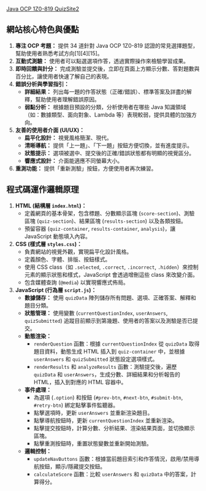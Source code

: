 <a href="https://alfo0924.github.io/javaOcpQuiz2/"> Java OCP 1Z0-819 QuizSite2 </a>
## 網站核心特色與優點

1.  **專注 OCP 考題：** 提供 34 道針對 Java OCP 1Z0-819 認證的常見選擇題型，幫助使用者熟悉考試方向[1][4][15]。
2.  **互動式測驗：** 使用者可以點選選項作答，透過實際操作來檢驗學習成果。
3.  **即時回饋與計分：** 完成測驗並提交後，立即在頁面上方顯示分數、答對題數與百分比，讓使用者快速了解自己的表現。
4.  **錯誤分析與學習指引：**
    *   **詳細結果：** 列出每一題的作答狀態（正確/錯誤）、標準答案及詳盡的解釋，幫助使用者理解錯誤原因。
    *   **弱點分析：** 根據題目預設的分類，分析使用者在哪些 Java 知識領域（如：數據類型、面向對象、Lambda 等）表現較弱，提供具體的加強方向。
5.  **友善的使用者介面 (UI/UX)：**
    *   **扁平化設計：** 視覺風格簡潔、現代。
    *   **清晰導航：** 提供「上一題」、「下一題」按鈕方便切換，並有進度提示。
    *   **狀態提示：** 選項被選中、提交後的正確/錯誤狀態都有明顯的視覺區分。
    *   **響應式設計：** 介面能適應不同螢幕大小。
6.  **重測功能：** 提供「重新測驗」按鈕，方便使用者再次練習。

## 程式碼運作邏輯原理

1.  **HTML (結構層 `index.html`)：**
    *   定義網頁的基本骨架，包含標題、分數顯示區塊 (`score-section`)、測驗區塊 (`quiz-section`)、結果區塊 (`results-section`) 以及各類按鈕。
    *   預留容器 (`quiz-container`, `results-container`, `analysis`)，讓 JavaScript 動態填入內容。
2.  **CSS (樣式層 `styles.css`)：**
    *   負責網站的視覺外觀，實現扁平化設計風格。
    *   定義顏色、字體、排版、按鈕樣式。
    *   使用 CSS class（如 `.selected`, `.correct`, `.incorrect`, `.hidden`）來控制元素的顯示狀態和樣式，JavaScript 會透過增刪這些 class 來改變介面。
    *   包含媒體查詢 (`@media`) 以實現響應式佈局。
3.  **JavaScript (行為層 `script.js`)：**
    *   **數據儲存：** 使用 `quizData` 陣列儲存所有問題、選項、正確答案、解釋和題目分類。
    *   **狀態管理：** 使用變數 (`currentQuestionIndex`, `userAnswers`, `quizSubmitted`) 追蹤目前顯示到第幾題、使用者的答案以及測驗是否已提交。
    *   **動態渲染：**
        *   `renderQuestion` 函數：根據 `currentQuestionIndex` 從 `quizData` 取得題目資料，動態生成 HTML 插入到 `quiz-container` 中，並根據 `userAnswers` 和 `quizSubmitted` 狀態設定選項樣式。
        *   `renderResults` 和 `analyzeResults` 函數：測驗提交後，遍歷 `quizData` 和 `userAnswers`，生成分數、詳細結果和分析報告的 HTML，插入到對應的 HTML 容器中。
    *   **事件處理：**
        *   為選項 (`.option`) 和按鈕 (`#prev-btn`, `#next-btn`, `#submit-btn`, `#retry-btn`) 綁定點擊事件監聽器。
        *   點擊選項時，更新 `userAnswers` 並重新渲染題目。
        *   點擊導航按鈕時，更新 `currentQuestionIndex` 並重新渲染。
        *   點擊提交按鈕時，計算分數、分析結果、渲染結果頁面，並切換顯示區塊。
        *   點擊重測按鈕時，重置狀態變數並重新開始測驗。
    *   **邏輯控制：**
        *   `updateNavButtons` 函數：根據當前題目索引和作答情況，啟用/禁用導航按鈕，顯示/隱藏提交按鈕。
        *   `calculateScore` 函數：比較 `userAnswers` 和 `quizData` 中的答案，計算得分。

